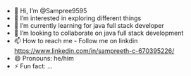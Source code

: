 - 👋 Hi, I’m @Sampree9595
- 👀 I’m interested in exploring different things
- 🌱 I’m currently learning for java full stack developer
- 💞️ I’m looking to collaborate on java full stack development 
- 📫 How to reach me - Follow me on linkdin https://www.linkedin.com/in/sampreeth-c-670395226/
- 😄 Pronouns: he/him
- ⚡ Fun fact: ...

<!---
Sampree9595/Sampree9595 is a ✨ special ✨ repository because its `README.md` (this file) appears on your GitHub profile.
You can click the Preview link to take a look at your changes.
--->
